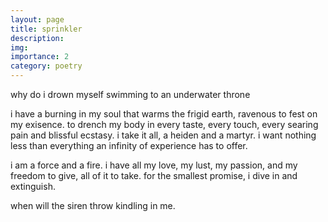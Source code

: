 ```yaml
---
layout: page
title: sprinkler
description: 
img:
importance: 2
category: poetry
---
```


why do i drown myself
swimming to
an underwater throne

i have a burning in my soul
that warms the frigid earth,
ravenous to fest on my exisence.
to drench my body
in every taste, every touch,
every searing pain and blissful ecstasy.
i take it all, a heiden and a martyr.
i want nothing less than everything
an infinity of experience has
to offer.

i am a force and a fire.
i have all my love, my lust, my passion,
and my freedom to give,
all of it to take.
for the smallest promise,
i dive in and extinguish.

when will the siren
throw kindling in me.